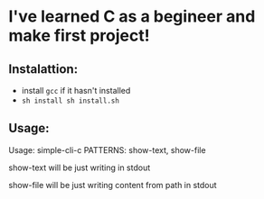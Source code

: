 # I've learned C as a begineer and make first project!

## Instalattion:

- install `gcc` if it hasn't installed
- `sh install sh install.sh`

## Usage: 

Usage: simple-cli-c <PATTERN> <VALUE>
    PATTERNS:
    show-text, show-file

show-text will be just writing <VALUE> in stdout

show-file will be just writing content from path <VALUE> in stdout